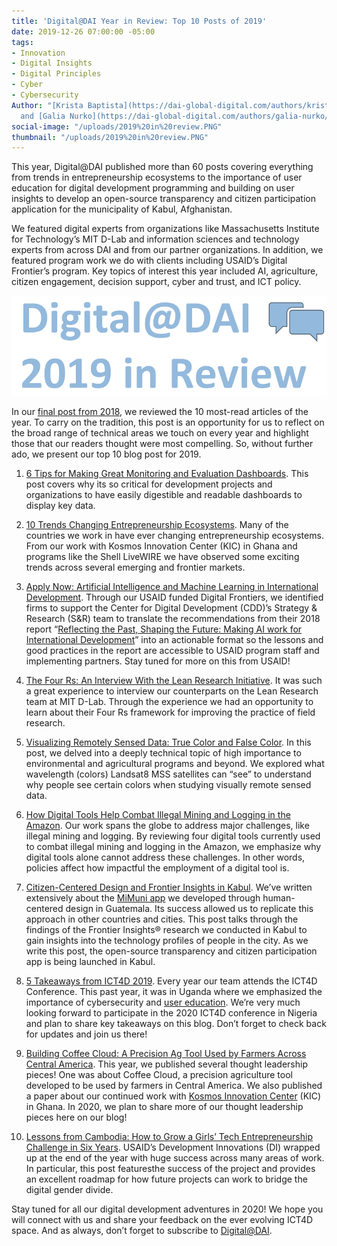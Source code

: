 ```yaml
---
title: 'Digital@DAI Year in Review: Top 10 Posts of 2019'
date: 2019-12-26 07:00:00 -05:00
tags:
- Innovation
- Digital Insights
- Digital Principles
- Cyber
- Cybersecurity
Author: "[Krista Baptista](https://dai-global-digital.com/authors/krista-baptista/)
  and [Galia Nurko](https://dai-global-digital.com/authors/galia-nurko/)"
social-image: "/uploads/2019%20in%20review.PNG"
thumbnail: "/uploads/2019%20in%20review.PNG"
---
```


This year, Digital@DAI published more than 60 posts covering everything from trends in entrepreneurship ecosystems to the importance of user education for digital development programming and building on user insights to develop an open-source transparency and citizen participation application for the municipality of Kabul, Afghanistan.

We featured digital experts from organizations like Massachusetts Institute for Technology’s MIT D-Lab and information sciences and technology experts from across DAI and from our partner organizations. In addition, we featured program work we do with clients including USAID’s Digital Frontier’s program. Key topics of interest this year included AI, agriculture, citizen engagement, decision support, cyber and trust, and ICT policy.

![2019 in review.PNG](/uploads/2019%20in%20review.PNG)

<!--more-->

In our [final post from 2018](https://dai-global-digital.com/digital-at-dai-year-in-review-top-10-posts-of-2018.html), we reviewed the 10 most-read articles of the year. To carry on the tradition, this post is an opportunity for us to reflect on the broad range of technical areas we touch on every year and highlight those that our readers thought were most compelling. So, without further ado, we present our top 10 blog post for 2019.

 1. [6 Tips for Making Great Monitoring and Evaluation Dashboards](file:///C:/Users/KBaptista/AppData/Local/Microsoft/Windows/INetCache/Content.Outlook/MHNTQ5Y8/1.%09https:/dai-global-digital.com/6-tips-for-making-great-monitoring-and-evaluation-dashboards.html). This post covers why its so critical for development projects and organizations to have easily digestible and readable dashboards to display key data.

 2. [10 Trends Changing Entrepreneurship Ecosystems](https://dai-global-digital.com/10-trends-changing-entrepreneurship-ecosystems.html). Many of the countries we work in have ever changing entrepreneurship ecosystems. From our work with Kosmos Innovation Center (KIC) in Ghana and programs like the Shell LiveWIRE we have observed some exciting trends across several emerging and frontier markets.

 3. [Apply Now: Artificial Intelligence and Machine Learning in International Development](https://dai-global-digital.com/apply-now-artificial-intelligence-and-machine-learning-in-international-development.html). Through our USAID funded Digital Frontiers, we identified firms to support the Center for Digital Development (CDD)’s Strategy & Research (S&R) team to translate the recommendations from their 2018 report “[Reflecting the Past, Shaping the Future: Making AI work for International Development](https://www.usaid.gov/digital-development/machine-learning/AI-ML-in-development)” into an actionable format so the lessons and good practices in the report are accessible to USAID program staff and implementing partners. Stay tuned for more on this from USAID!

 4. [The Four Rs: An Interview With the Lean Research Initiative](https://dai-global-digital.com/the-four-rs-an-interview-with-the-lean-research-initiative.html). It was such a great experience to interview our counterparts on the Lean Research team at MIT D-Lab. Through the experience we had an opportunity to learn about their Four Rs framework for improving the practice of field research.

 5. [Visualizing Remotely Sensed Data: True Color and False Color](https://dai-global-digital.com/visualizing-remotely-sensed-data-true-color-and-false-color.html). In this post, we delved into a deeply technical topic of high importance to environmental and agricultural programs and beyond. We explored what wavelength (colors) Landsat8 MSS satellites can “see” to understand why people see certain colors when studying visually remote sensed data.

 6. [How Digital Tools Help Combat Illegal Mining and Logging in the Amazon](https://dai-global-digital.com/digital-tools-against-illegal-mining-and-logging-in-the-amazon.html). Our work spans the globe to address major challenges, like illegal mining and logging. By reviewing four digital tools currently used to combat illegal mining and logging in the Amazon, we emphasize why digital tools alone cannot address these challenges. In other words, policies affect how impactful the employment of a digital tool is.

 7. [Citizen-Centered Design and Frontier Insights in Kabul](https://dai-global-digital.com/citizen-centered-design-and-frontier-insights-in-kabul-munic%09ipality.html). We’ve written extensively about the [MiMuni app](https://dai-global-digital.com/governance-app-guatemala.html) we developed through human-centered design in Guatemala. Its success allowed us to replicate this approach in other countries and cities. This post talks through the findings of the Frontier Insights® research we conducted in Kabul to gain insights into the technology profiles of people in the city. As we write this post, the open-source transparency and citizen participation app is being launched in Kabul.

 8. [5 Takeaways from ICT4D 2019](https://dai-global-digital.com/ict4d-round-up-5-key-takeaways-from-the-ict4d-2019-conference.html.). Every year our team attends the ICT4D Conference. This past year, it was in Uganda where we emphasized the importance of cybersecurity and [user education](https://dai-global-digital.com/the-missing-digital-principle-educate-the-user.html). We’re very much looking forward to participate in the 2020 ICT4D conference in Nigeria and plan to share key takeaways on this blog. Don’t forget to check back for updates and join us there!

 9. [Building Coffee Cloud: A Precision Ag Tool Used by Farmers Across Central America](https://dai-global-digital.com/coffee-cloud-precision-ag-at-the-touch-of-a-button.html). This year, we published several thought leadership pieces! One was about Coffee Cloud, a precision agriculture tool developed to be used by farmers in Central America. We also published a paper about our continued work with [Kosmos Innovation Center](https://dai-global-digital.com/new-cda-insights-publication-building-the-future-of-tech-enabled-agriculture.html?utm_source=related-box) (KIC) in Ghana. In 2020, we plan to share more of our thought leadership pieces here on our blog!

10. [Lessons from Cambodia: How to Grow a Girls’ Tech Entrepreneurship Challenge in Six Years](https://dai-global-digital.com/lessons-learned-from-cambodia.html). USAID’s Development Innovations (DI) wrapped up at the end of the year with huge success across many areas of work. In particular, this post featuresthe success of the project and provides an excellent roadmap for how future projects can work to bridge the digital gender divide.

Stay tuned for all our digital development adventures in 2020! We hope you will connect with us and share your feedback on the ever evolving ICT4D space. And as always, don’t forget to subscribe to [Digital@DAI](https://confirmsubscription.com/h/r/066AFBA15492935C).